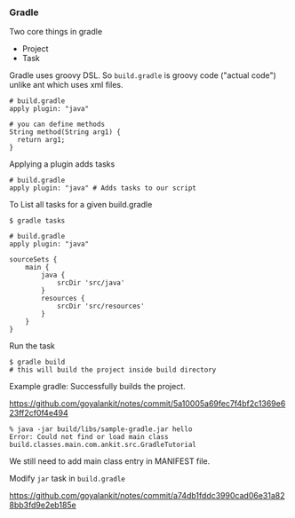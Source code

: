 ### Gradle

Two core things in gradle
- Project
- Task

Gradle uses groovy DSL. So `build.gradle` is groovy code ("actual code") unlike ant which uses xml files.

```
# build.gradle
apply plugin: "java"

# you can define methods
String method(String arg1) {
  return arg1;
}
```

Applying a plugin adds tasks
```
# build.gradle
apply plugin: "java" # Adds tasks to our script
```

To List all tasks for a given build.gradle
```
$ gradle tasks
```

```
# build.gradle
apply plugin: "java"

sourceSets {
    main {
        java {
            srcDir 'src/java'
        }
        resources {
            srcDir 'src/resources'
        }
    }
}
```
Run the task
```
$ gradle build
# this will build the project inside build directory
```

Example gradle:
Successfully builds the project.

https://github.com/goyalankit/notes/commit/5a10005a69fec7f4bf2c1369e623ff2cf0f4e494

```
% java -jar build/libs/sample-gradle.jar hello
Error: Could not find or load main class build.classes.main.com.ankit.src.GradleTutorial
```
We still need to add main class entry in MANIFEST file.

Modify `jar` task in `build.gradle`

https://github.com/goyalankit/notes/commit/a74db1fddc3990cad06e31a828bb3fd9e2eb185e
